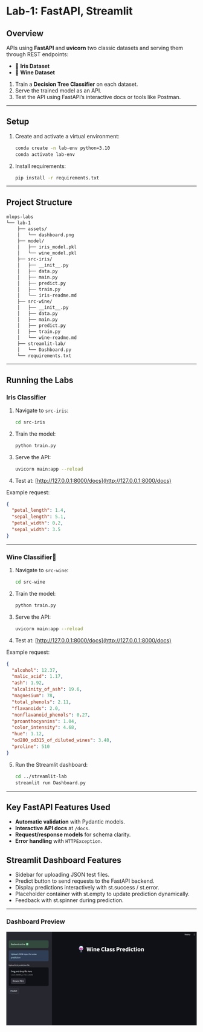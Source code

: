 # Lab-1: FastAPI, Streamlit

## Overview

APIs using **FastAPI** and **uvicorn** two classic datasets and serving them through REST endpoints:

* 👀 **Iris Dataset**
* 🍷 **Wine Dataset**

1. Train a **Decision Tree Classifier** on each dataset.
2. Serve the trained model as an API.
3. Test the API using FastAPI’s interactive docs or tools like Postman.

---

## Setup

1. Create and activate a virtual environment:

   ```bash
   conda create -n lab-env python=3.10
   conda activate lab-env
   ```

2. Install requirements:

   ```bash
   pip install -r requirements.txt
   ```

---

## Project Structure

```
mlops-labs
└── lab-1
    ├── assets/
    │   └── dashboard.png
    ├── model/
    │   ├── iris_model.pkl
    │   └── wine_model.pkl
    ├── src-iris/
    │   ├── __init__.py
    │   ├── data.py
    │   ├── main.py
    │   ├── predict.py
    │   ├── train.py
    │   └── iris-readme.md
    ├── src-wine/
    │   ├── __init__.py
    │   ├── data.py
    │   ├── main.py
    │   ├── predict.py
    │   ├── train.py
    │   └── wine-readme.md
    ├── streamlit-lab/
    │   └── Dashboard.py
    └── requirements.txt
```
----

## Running the Labs

### Iris Classifier

1. Navigate to `src-iris`:

   ```bash
   cd src-iris
   ```

2. Train the model:

   ```bash
   python train.py
   ```

3. Serve the API:

   ```bash
   uvicorn main:app --reload
   ```

4. Test at: [http://127.0.0.1:8000/docs](http://127.0.0.1:8000/docs)

Example request:

```json
{
  "petal_length": 1.4,
  "sepal_length": 5.1,
  "petal_width": 0.2,
  "sepal_width": 3.5
}
```

---

### Wine Classifier🍷 

1. Navigate to `src-wine`:

   ```bash
   cd src-wine
   ```

2. Train the model:

   ```bash
   python train.py
   ```

3. Serve the API:

   ```bash
   uvicorn main:app --reload
   ```

4. Test at: [http://127.0.0.1:8000/docs](http://127.0.0.1:8000/docs)

Example request:

```json
{
  "alcohol": 12.37,
  "malic_acid": 1.17,
  "ash": 1.92,
  "alcalinity_of_ash": 19.6,
  "magnesium": 78,
  "total_phenols": 2.11,
  "flavanoids": 2.0,
  "nonflavanoid_phenols": 0.27,
  "proanthocyanins": 1.04,
  "color_intensity": 4.68,
  "hue": 1.12,
  "od280_od315_of_diluted_wines": 3.48,
  "proline": 510
}

```
5. Run the Streamlit dashboard:

   ```bash
   cd ../streamlit-lab
   streamlit run Dashboard.py
   ```
---

## Key FastAPI Features Used

* **Automatic validation** with Pydantic models.
* **Interactive API docs** at `/docs`.
* **Request/response models** for schema clarity.
* **Error handling** with `HTTPException`.

## Streamlit Dashboard Features
* Sidebar for uploading JSON test files.
* Predict button to send requests to the FastAPI backend.
* Display predictions interactively with st.success / st.error.
* Placeholder container with st.empty to update prediction dynamically.
* Feedback with st.spinner during prediction.
--- 
### Dashboard Preview
![Dashboard](assets/dashboard.png)